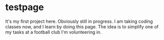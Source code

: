 # testpage
It's my first project here. Obviously still in progress. 
I am taking coding classes now, and I learn by doing this page.
The idea is to simplify one of my tasks at a football club I'm volunteering in.
